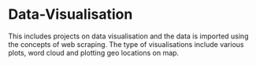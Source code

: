 # Data-Visualisation
This includes projects on data visualisation and the data is imported using the concepts of web scraping. The type of visualisations include various plots, word cloud and plotting geo locations on map. 
